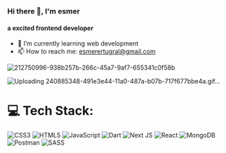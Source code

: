 
### Hi there 👋, I'm esmer
#### a excited frontend developer

- 🌱 I’m currently learning web development 
- 📫 How to reach me: esmerertugral@gmail.com
  
![212750996-938b257b-266c-45a7-9af7-655341c0f58b](https://github.com/nidaesmer/nidaesmer/assets/77460814/6971fb58-a3c6-43f0-bc6e-9b04767848ea)

![Uploading 240885348-491e3e44-11a0-487a-b07b-717f677bbe4a.gif…]()



# 💻 Tech Stack:
![CSS3](https://img.shields.io/badge/css3-%231572B6.svg?style=for-the-badge&logo=css3&logoColor=white) ![HTML5](https://img.shields.io/badge/html5-%23E34F26.svg?style=for-the-badge&logo=html5&logoColor=white) ![JavaScript](https://img.shields.io/badge/javascript-%23323330.svg?style=for-the-badge&logo=javascript&logoColor=%23F7DF1E) ![Dart](https://img.shields.io/badge/dart-%230175C2.svg?style=for-the-badge&logo=dart&logoColor=white) ![Next JS](https://img.shields.io/badge/Next-black?style=for-the-badge&logo=next.js&logoColor=white) ![React](https://img.shields.io/badge/react-%2320232a.svg?style=for-the-badge&logo=react&logoColor=%2361DAFB) ![MongoDB](https://img.shields.io/badge/MongoDB-%234ea94b.svg?style=for-the-badge&logo=mongodb&logoColor=white) ![Postman](https://img.shields.io/badge/Postman-FF6C37?style=for-the-badge&logo=postman&logoColor=white) ![SASS](https://img.shields.io/badge/SASS-hotpink.svg?style=for-the-badge&logo=SASS&logoColor=white)
